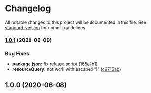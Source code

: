 # Changelog

All notable changes to this project will be documented in this file. See [standard-version](https://github.com/conventional-changelog/standard-version) for commit guidelines.

### [1.0.1](https://github.com/CoolCyberBrain/webpack-image-placeholder-loader/compare/v1.0.0...v1.0.1) (2020-06-09)


### Bug Fixes

* **package.json:** fix release script ([165a7b1](https://github.com/CoolCyberBrain/webpack-image-placeholder-loader/commit/165a7b1524e4cbd02305b71f161e11253ac20113))
* **resourceQuery:** not work with escaped "!" ([c9716ab](https://github.com/CoolCyberBrain/webpack-image-placeholder-loader/commit/c9716ab238698a4e8e193c1365b73e8ce2695545))

## 1.0.0 (2020-06-08)
